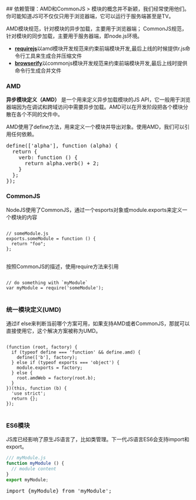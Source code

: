 <!--
 http://www.html-js.com/article/2126 
 https://github.com/jnotnull/JavaScript-Sturcture/wiki/%E6%A8%A1%E5%9D%97%E5%8C%96%EF%BC%8C%E9%80%9A%E5%BE%80%E6%9C%AA%E6%9D%A5JavaScript%E5%BA%93%E4%B9%8B%E8%B7%AF
-->
<link href="http://cdn.bootcss.com/highlight.js/8.0/styles/monokai_sublime.min.css" rel="stylesheet">
## 依赖管理：AMD和CommonJS 
> 模块的概念并不新颖，我们经常使用他们。你可能知道JS可不仅仅只用于浏览器端，它可以运行于服务端甚至是TV。

AMD模块规范，针对模块的异步加载，主要用于浏览器端；
CommonJS规范，针对模块的同步加载，主要用于服务器端，即node.js环境。

- [**requirejs**](http://requirejs.org/)以amd模块开发规范来约束前端模块开发,最后上线的时候提供r.js命令行工具来生成合并压缩文件
- [**browserify**](https://www.npmjs.org/package/browserify)以commonjs模块开发规范来约束前端模块开发,最后上线时提供命令行生成合并文件

### AMD  

**异步模块定义（AMD）** 是一个用来定义异步加载模块的JS API，它一般用于浏览器端因为在调试和跨域访问中需要异步加载。AMD可以在开发阶段把各个模块分散在各个不同的文件中。

AMD使用了define方法，用来定义一个模块并导出对象。使用AMD，我们可以引用任何依赖。

<pre>
define(['alpha'], function (alpha) {
  return {
    verb: function () {
      return alpha.verb() + 2;
    }
  };
});
</pre>


### CommonJS

NodeJS使用了CommonJS，通过一个esports对象或module.exports来定义一个模块的内容
<pre>
<code>
// someModule.js
exports.someModule = function () {
  return "foo";
};
</code>
</pre>

按照CommonJS的描述，使用require方法来引用
<pre>
<code>
// do something with `myModule`
var myModule = require('someModule');
</code>
</pre>


### 统一模块定义(UMD)
通过if else来判断当前哪个方案可用，如果支持AMD或者CommonJS，那就可以直接使用它，这个解决方案被称为UMD。

<pre>
<code>
(function (root, factory) {
  if (typeof define === 'function' && define.amd) {
    define(['b'], factory);
  } else if (typeof exports === 'object') {
    module.exports = factory;
  } else {
    root.amdWeb = factory(root.b);
  }
})(this, function (b) {
  'use strict';
  return {};
});
</code>
</pre>

### ES6模块
JS库已经影响了原生JS语言了，比如类管理。下一代JS语言ES6会支持import和export。
```js
/// myModule.js
function myModule () {
  // module content
}
export myModule;
```

<pre>
import {myModule} from 'myModule';
</pre>
<script src="http://cdn.bootcss.com/highlight.js/8.0/highlight.min.js"></script>
<script >hljs.initHighlightingOnLoad();</script>